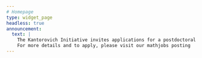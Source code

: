 ```yaml
---
# Homepage
type: widget_page
headless: true
announcement:
  text: |
    The Kantorovich Initiative invites applications for a postdoctoral position.
    For more details and to apply, please visit our mathjobs posting
---
```

